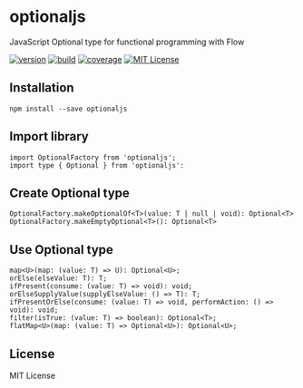 # optionaljs
JavaScript Optional type for functional programming with Flow

[![version][version-badge]][package]
[![build][build]][circleci]
[![coverage][coverage]][codecov]
[![MIT License][license-badge]][license]

## Installation
    npm install --save optionaljs
    
## Import library
    import OptionalFactory from 'optionaljs';
    import type { Optional } from 'optionaljs':
    
## Create Optional type
    OptionalFactory.makeOptionalOf<T>(value: T | null | void): Optional<T>
    OptionalFactory.makeEmptyOptional<T>(): Optional<T>

## Use Optional type

    map<U>(map: (value: T) => U): Optional<U>;
    orElse(elseValue: T): T;
    ifPresent(consume: (value: T) => void): void;
    orElseSupplyValue(supplyElseValue: () => T): T;
    ifPresentOrElse(consume: (value: T) => void, performAction: () => void): void;
    filter(isTrue: (value: T) => boolean): Optional<T>;
    flatMap<U>(map: (value: T) => Optional<U>): Optional<U>;  

## License
MIT License

[license-badge]: https://img.shields.io/badge/license-MIT-green
[license]: https://github.com/pksilen/optionaljs/blob/master/LICENSE
[version-badge]: https://img.shields.io/npm/v/optionaljs.svg?style=flat-square
[package]: https://www.npmjs.com/package/optionaljs
[build]: https://img.shields.io/circleci/project/github/pksilen/optionaljs/master.svg?style=flat-square
[circleci]: https://circleci.com/gh/pksilen/optionaljs/tree/master
[coverage]: https://img.shields.io/codecov/c/github/pksilen/optionaljs/master.svg?style=flat-square
[codecov]: https://codecov.io/gh/pksilen/optionaljs
